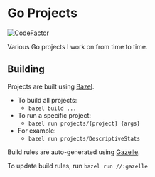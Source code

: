 # Go Projects

[![CodeFactor](https://www.codefactor.io/repository/github/tedsilb/goprojects/badge)](https://www.codefactor.io/repository/github/tedsilb/goprojects)

Various Go projects I work on from time to time.

## Building

Projects are built using [Bazel](https://bazel.build).

- To build all projects:
  - `bazel build ...`
- To run a specific project:
  - `bazel run projects/{project} {args}`
- For example:
  - `bazel run projects/DescriptiveStats`

Build rules are auto-generated using [Gazelle](https://github.com/bazelbuild/bazel-gazelle).

To update build rules, run `bazel run //:gazelle`
